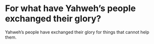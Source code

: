 # For what have Yahweh’s people exchanged their glory?

Yahweh’s people have exchanged their glory for things that cannot help them.
